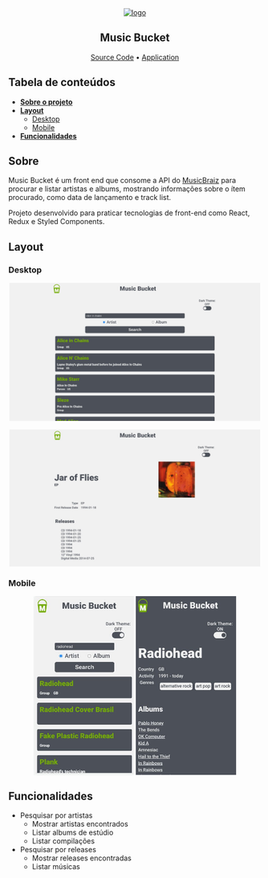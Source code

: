 <section align='center'>
  <a href='https://music-bucket.vercel.app' target="_blank">
    <img src="https://music-bucket.vercel.app/images/mb_icon_opt.svg" alt="logo" />
  </a>
  <h1 align='center'>Music Bucket</h1>
  <a href="https://github.com/leo606/MusicBucket">Source Code</a> •
  <a href="https://music-bucket.vercel.app">Application</a>
</section>



## Tabela de conteúdos
  * [**Sobre o projeto**](#Sobre)
  * [**Layout**](#Layout)
    * [Desktop](#Desktop)
    * [Mobile](#Mobile)
  * [**Funcionalidades**](#Funcionalidades)
  

## Sobre
  Music Bucket é um front end que consome a API do [MusicBraiz](https://musicbrainz.org/doc/MusicBrainz_API) para procurar e listar artistas e albums, mostrando informações sobre o ítem procurado, como data de lançamento e track list.

  Projeto desenvolvido para praticar tecnologias de front-end como React, Redux e Styled Components.

## Layout
  ### Desktop
  <div align='center'>
    <img align='center' width='500' src="images/web_home.jpg" alt="web page screenshot" />
    <br/><br/>
    <img align='center' width='500' src="images/web_release.jpg" alt="web page screenshot" />
  </div>

  ### Mobile
  <div align='center'>
    <img align='center' width='200' src="images/mob_home.jpg" alt="" />
    <img align='center' width='200' src="images/mob_artist.jpg" alt="" />
  </div>

## Funcionalidades
  - Pesquisar por artistas
    - Mostrar artistas encontrados
    - Listar albums de estúdio
    - Listar compilações
  - Pesquisar por releases
    - Mostrar releases encontradas
    - Listar músicas
